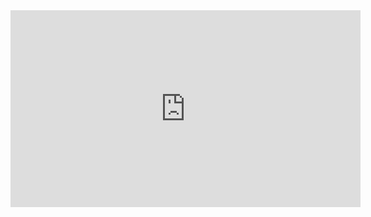 <iframe width="560" height="315" src="https://www.youtube.com/embed/owZ_nVbt0xw" title="YouTube video player" frameborder="0" allow="accelerometer; autoplay; clipboard-write; encrypted-media; gyroscope; picture-in-picture" allowfullscreen></iframe>